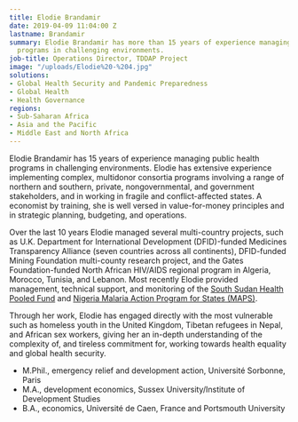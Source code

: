 ```yaml
---
title: Elodie Brandamir
date: 2019-04-09 11:04:00 Z
lastname: Brandamir
summary: Elodie Brandamir has more than 15 years of experience managing public health
  programs in challenging environments.
job-title: Operations Director, TDDAP Project
image: "/uploads/Elodie%20-%204.jpg"
solutions:
- Global Health Security and Pandemic Preparedness
- Global Health
- Health Governance
regions:
- Sub-Saharan Africa
- Asia and the Pacific
- Middle East and North Africa
---
```


Elodie Brandamir has 15 years of experience managing public health programs in challenging environments. Elodie has extensive experience implementing complex, multidonor consortia programs involving a range of northern and southern, private, nongovernmental, and government stakeholders, and in working in fragile and conflict-affected states. A economist by training, she is well versed in value-for-money principles and in strategic planning, budgeting, and operations.

Over the last 10 years Elodie managed several multi-country projects, such as U.K. Department for International Development (DFID)-funded Medicines Transparency Alliance (seven countries across all continents), DFID-funded Mining Foundation multi-county research project, and the Gates Foundation-funded North African HIV/AIDS regional program in Algeria, Morocco, Tunisia, and Lebanon. Most recently Elodie provided management, technical support, and monitoring of the [South Sudan Health Pooled Fund](https://www.dai.com/our-work/projects/south-sudan-health-pooled-fund) and [Nigeria Malaria Action Program for States (MAPS)](https://www.dai.com/our-work/projects/nigeria-malaria-action-program-for-states-maps).

Through her work, Elodie has engaged directly with the most vulnerable such as homeless youth in the United Kingdom, Tibetan refugees in Nepal, and African sex workers, giving her an in-depth understanding of the complexity of, and tireless commitment for, working towards health equality and global health security. 

* M.Phil., emergency relief and development action, Université Sorbonne, Paris
* M.A., development economics, Sussex University/Institute of Development Studies
* B.A., economics, Université de Caen, France and Portsmouth University